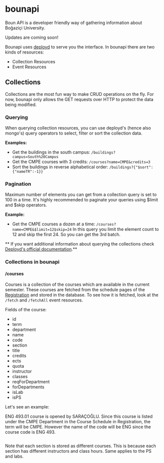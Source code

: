 # bounapi

Boun API is a developer friendly way of gathering information about Boğaziçi University.

Updates are coming soon!


Bounapi uses [deployd](http://deployd.com/) to serve you the interface. In bounapi there are two kinds of resources:
* Collection Resources
* Event Resources

## Collections

Collections are the most fun way to make CRUD operations on the fly. For now, bounapi only allows the GET requests over HTTP to protect the data being modified.

### Querying
When querying collection resources, you can use deployd's (hence also mongo's) query operators to select, filter or sort the collection data.

**Examples:**
* Get the buildings in the south campus: `/buildings?campus=South%20Campus`
* Get the CMPE courses with 3 credits: `/courses?name=CMPE&credits=3`
* Sort the buildings in reverse alphabetical order: `/buildings?{"$sort":{"nameTR":-1}}`

### Pagination
Maximum number of elements you can get from a collection query is set to 100 in a time. It's highly recommended to paginate your queries using $limit and $skip operators.

**Example:**
* Get the CMPE courses a dozen at a time: `/courses?name=CMPE&$limit=12$skip=24`
In this query you limit the element count to 12 and skip the first 24. So you can get the 3rd batch.


** If you want additional information about querying the collections check [Deployd's official documentation](http://docs.deployd.com/docs/collections/reference/querying-collections.html).**

### Collections in bounapi

#### /courses
Courses is a collection of the courses which are available in the current semester. These courses are fetched from the schedule pages of the [Registration](http://registration.boun.edu.tr) and stored in the database. To see how it is fetched, look at the `/fetch` and `/fetchAll` event resources.

Fields of the course:

* id
* term
* department
* name
* code
* section
* title
* credits
* ects
* quota
* instructor
* classes
* reqForDepartment
* forDepartments
* isLab
* isPS

Let's see an example:

ENG 493.01 course is opened by SARAÇOĞLU. Since this course is listed under the CMPE Department in the Course Schedule in Registration, the term will be CMPE. However the name of the code will be ENG since the course code is ENG 493.

```json
```

Note that each section is stored as different courses. This is because each section has different instructors and class hours. Same applies to the PS and labs.
